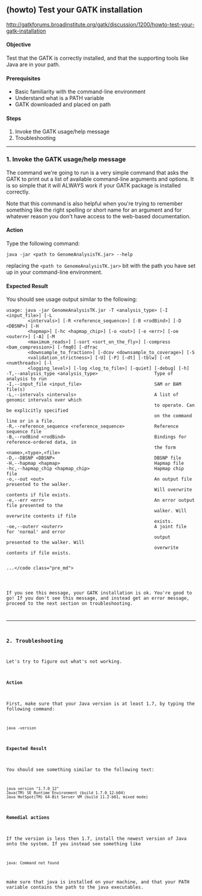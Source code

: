 ## (howto) Test your GATK installation

http://gatkforums.broadinstitute.org/gatk/discussion/1200/howto-test-your-gatk-installation

<h4>Objective</h4>
<p>Test that the GATK is correctly installed, and that the supporting tools like Java are in your path.</p>
<h4>Prerequisites</h4>
<ul>
<li>Basic familiarity with the command-line environment</li>
<li>Understand what is a PATH variable</li>
<li>GATK downloaded and placed on path</li>
</ul>
<h4>Steps</h4>
<ol>
<li>Invoke the GATK usage/help message</li>
<li>Troubleshooting</li>
</ol>
<hr />
<h3>1. Invoke the GATK usage/help message</h3>
<p>The command we're going to run is a very simple command that asks the GATK to print out a list of available command-line arguments and options. It is so simple that it will ALWAYS work if your GATK package is installed correctly.</p>
<p>Note that this command is also helpful when you're trying to remember something like the right spelling or short name for an argument and for whatever reason you don't have access to the web-based documentation.  </p>
<h4>Action</h4>
<p>Type the following command:</p>
<pre><code class="pre_md">java -jar &lt;path to GenomeAnalysisTK.jar&gt; --help</code class="pre_md"></pre>
<p>replacing the <code>&lt;path to GenomeAnalysisTK.jar&gt;</code> bit with the path you have set up in your command-line environment.</p>
<h4>Expected Result</h4>
<p>You should see usage output similar to the following:</p>
<pre><code class="pre_md">usage: java -jar GenomeAnalysisTK.jar -T &lt;analysis_type&gt; [-I &lt;input_file&gt;] [-L 
        &lt;intervals&gt;] [-R &lt;reference_sequence&gt;] [-B &lt;rodBind&gt;] [-D &lt;DBSNP&gt;] [-H 
        &lt;hapmap&gt;] [-hc &lt;hapmap_chip&gt;] [-o &lt;out&gt;] [-e &lt;err&gt;] [-oe &lt;outerr&gt;] [-A] [-M 
        &lt;maximum_reads&gt;] [-sort &lt;sort_on_the_fly&gt;] [-compress &lt;bam_compression&gt;] [-fmq0] [-dfrac 
        &lt;downsample_to_fraction&gt;] [-dcov &lt;downsample_to_coverage&gt;] [-S 
        &lt;validation_strictness&gt;] [-U] [-P] [-dt] [-tblw] [-nt &lt;numthreads&gt;] [-l 
        &lt;logging_level&gt;] [-log &lt;log_to_file&gt;] [-quiet] [-debug] [-h]
-T,--analysis_type &lt;analysis_type&gt;                     Type of analysis to run
-I,--input_file &lt;input_file&gt;                           SAM or BAM file(s)
-L,--intervals &lt;intervals&gt;                             A list of genomic intervals over which 
                                                       to operate. Can be explicitly specified 
                                                       on the command line or in a file.
-R,--reference_sequence &lt;reference_sequence&gt;           Reference sequence file
-B,--rodBind &lt;rodBind&gt;                                 Bindings for reference-ordered data, in 
                                                       the form &lt;name&gt;,&lt;type&gt;,&lt;file&gt;
-D,--DBSNP &lt;DBSNP&gt;                                     DBSNP file
-H,--hapmap &lt;hapmap&gt;                                   Hapmap file
-hc,--hapmap_chip &lt;hapmap_chip&gt;                        Hapmap chip file
-o,--out &lt;out&gt;                                         An output file presented to the walker. 
                                                       Will overwrite contents if file exists.
-e,--err &lt;err&gt;                                         An error output file presented to the 
                                                       walker. Will overwrite contents if file 
                                                       exists.
-oe,--outerr &lt;outerr&gt;                                  A joint file for 'normal' and error 
                                                       output presented to the walker. Will 
                                                       overwrite contents if file exists.

...</code class="pre_md"></pre>
<p>If you see this message, your GATK installation is ok. You're good to go! If you don't see this message, and instead get an error message, proceed to the next section on troubleshooting.  </p>
<hr />
<h3>2. Troubleshooting</h3>
<p>Let's try to figure out what's not working.  </p>
<h4>Action</h4>
<p>First, make sure that your Java version is at least 1.7, by typing the following command:</p>
<pre><code class="pre_md">java -version</code class="pre_md"></pre>
<h4>Expected Result</h4>
<p>You should see something similar to the following text:</p>
<pre><code class="pre_md">java version "1.7.0_12"
Java(TM) SE Runtime Environment (build 1.7.0_12-b04)
Java HotSpot(TM) 64-Bit Server VM (build 11.2-b01, mixed mode)  </code class="pre_md"></pre>
<h4>Remedial actions</h4>
<p>If the version is less then 1.7, install the newest version of Java onto the system. If you instead see something like </p>
<pre><code class="pre_md">java: Command not found  </code class="pre_md"></pre>
<p>make sure that java is installed on your machine, and that your PATH variable contains the path to the java executables. </p>